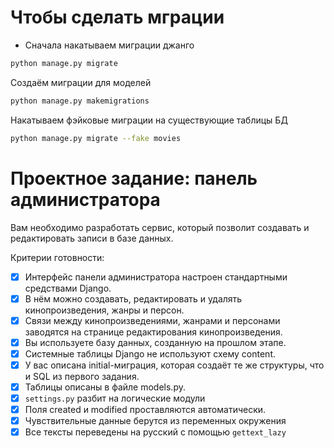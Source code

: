 # Чтобы сделать мграции

- Сначала накатываем миграции джанго
```bash
python manage.py migrate
```

Создаём миграции для моделей
```bash
python manage.py makemigrations
```

Накатываем фэйковые миграции на существующие таблицы БД
```bash
python manage.py migrate --fake movies
```

# Проектное задание: панель администратора

Вам необходимо разработать сервис, который позволит создавать и редактировать записи в базе данных.

Критерии готовности:

- [x] Интерфейс панели администратора настроен стандартными средствами Django.
- [x] В нём можно создавать, редактировать и удалять кинопроизведения, жанры и персон.
- [x] Связи между кинопроизведениями, жанрами и персонами заводятся на странице редактирования кинопроизведения.
- [x] Вы используете базу данных, созданную на прошлом этапе.
- [x] Системные таблицы Django не используют схему content.
- [x] У вас описана initial-миграция, которая создаёт те же структуры, что и SQL из первого задания.
- [x] Таблицы описаны в файле models.py.
- [x] `settings.py` разбит на логические модули
- [x] Поля created и modified проставляются автоматически.
- [x] Чувствительные данные берутся из переменных окружения
- [x] Все тексты переведены на русский с помощью `gettext_lazy`
